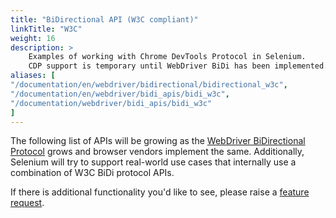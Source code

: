 ```yaml
---
title: "BiDirectional API (W3C compliant)"
linkTitle: "W3C"
weight: 16
description: >
    Examples of working with Chrome DevTools Protocol in Selenium.
    CDP support is temporary until WebDriver BiDi has been implemented.
aliases: [
"/documentation/en/webdriver/bidirectional/bidirectional_w3c",
"/documentation/en/webdriver/bidi_apis/bidi_w3c",
"/documentation/webdriver/bidi_apis/bidi_w3c"
]
---
```


The following list of APIs will be growing as the [WebDriver BiDirectional Protocol](https://w3c.github.io/webdriver-bidi/) grows
and browser vendors implement the same.
Additionally, Selenium will try to support real-world use cases that internally use a combination of W3C BiDi protocol APIs.

If there is additional functionality you'd like to see, please raise a
[feature request](https://github.com/SeleniumHQ/selenium/issues/new?assignees=&labels=&template=feature.md).

